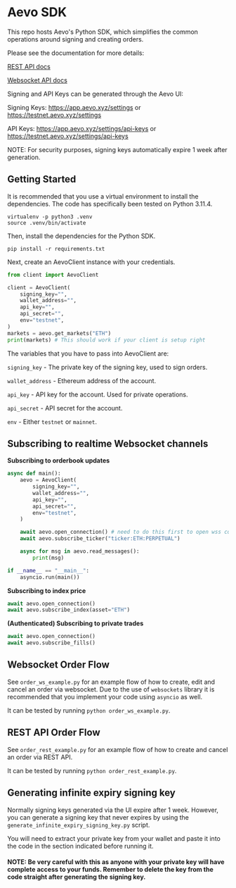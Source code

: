 # Aevo SDK

This repo hosts Aevo's Python SDK, which simplifies the common operations around signing and creating orders.

Please see the documentation for more details:

[REST API docs](https://docs.aevo.xyz/reference/urls)

[Websocket API docs](https://docs.aevo.xyz/reference/endpoints)

Signing and API Keys can be generated through the Aevo UI:

Signing Keys: https://app.aevo.xyz/settings or https://testnet.aevo.xyz/settings

API Keys: https://app.aevo.xyz/settings/api-keys or https://testnet.aevo.xyz/settings/api-keys

NOTE: For security purposes, signing keys automatically expire 1 week after generation.

## Getting Started

It is recommended that you use a virtual environment to install the dependencies. The code has specifically been tested on Python 3.11.4.

```
virtualenv -p python3 .venv
source .venv/bin/activate
```

Then, install the dependencies for the Python SDK.

```
pip install -r requirements.txt
```

Next, create an AevoClient instance with your credentials.

```python
from client import AevoClient

client = AevoClient(
    signing_key="",
    wallet_address="",
    api_key="",
    api_secret="",
    env="testnet",
)
markets = aevo.get_markets("ETH")
print(markets) # This should work if your client is setup right
```

The variables that you have to pass into AevoClient are:

`signing_key` - The private key of the signing key, used to sign orders.

`wallet_address` - Ethereum address of the account.

`api_key` - API key for the account. Used for private operations.

`api_secret` - API secret for the account.

`env` - Either `testnet` or `mainnet`.

## Subscribing to realtime Websocket channels

**Subscribing to orderbook updates**

```python
async def main():
    aevo = AevoClient(
        signing_key="",
        wallet_address="",
        api_key="",
        api_secret="",
        env="testnet",
    )

    await aevo.open_connection() # need to do this first to open wss connections
    await aevo.subscribe_ticker("ticker:ETH:PERPETUAL")

    async for msg in aevo.read_messages():
        print(msg)

if __name__ == "__main__":
    asyncio.run(main())
```

**Subscribing to index price**

```python
await aevo.open_connection()
await aevo.subscribe_index(asset="ETH")
```

**(Authenticated) Subscribing to private trades**

```python
await aevo.open_connection()
await aevo.subscribe_fills()
```

## Websocket Order Flow

See `order_ws_example.py` for an example flow of how to create, edit and cancel an order via websocket. Due to the use of `websockets` library it is recommended that you implement your code using `asyncio` as well.

It can be tested by running `python order_ws_example.py`.

## REST API Order Flow

See `order_rest_example.py` for an example flow of how to create and cancel an order via REST API.

It can be tested by running `python order_rest_example.py`.

## Generating infinite expiry signing key

Normally signing keys generated via the UI expire after 1 week. However, you can generate a signing key that never expires by using the `generate_infinite_expiry_signing_key.py` script.

You will need to extract your private key from your wallet and paste it into the code in the section indicated before running it.

#### NOTE: Be very careful with this as anyone with your private key will have complete access to your funds. Remember to delete the key from the code straight after generating the signing key.
